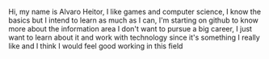 Hi, my name is Alvaro Heitor, I like games and computer science, I know the basics but I intend to learn as much as I can, I'm starting on github to know more about the information area
I don't want to pursue a big career, I just want to learn about it and work with technology since it's something I really like and I think I would feel good working in this field

